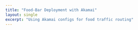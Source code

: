```yaml
---
title: "Food-Bar Deployment with Akamai"
layout: single
excerpt: "Using Akamai configs for food traffic routing"
---
```

